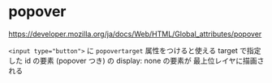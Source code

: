 
# popover

https://developer.mozilla.org/ja/docs/Web/HTML/Global_attributes/popover

`<input type="button">` に `popovertarget` 属性をつけると使える
target で指定した id の要素 (popover つき) の display: none の要素が 最上位レイヤに描画される
